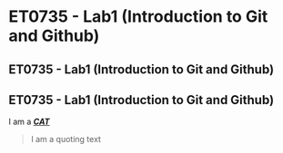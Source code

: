 # ET0735 - Lab1 (Introduction to Git and Github)
## ET0735 - Lab1 (Introduction to Git and Github)
## ET0735 - Lab1 (Introduction to Git and Github)

I am a <ins> ***CAT***</ins>
> I am a quoting text